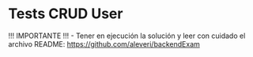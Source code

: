 # Tests CRUD User

!!! IMPORTANTE !!! - Tener en ejecución la solución y leer con cuidado el archivo README: https://github.com/aleveri/backendExam
